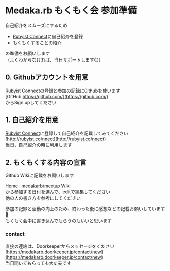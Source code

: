 # Medaka.rb もくもく会 参加準備

自己紹介をスムーズにするため

- [Rubyist Connect](http://rubyist.co/nnect)に自己紹介を登録
- もくもくすることの紹介

の準備をお願いします  
（よくわからなければ、当日サポートします:blush:）  

## 0. Githubアカウントを用意

Rubyist Connectの登録と参加の記録にGithubを使います  
[GitHub https://github.com/](https://github.com/)  
からSign upしてください  

## 1. 自己紹介を用意

[Rubyist Connect](http://rubyist.co/nnect)に登録して自己紹介を記載してみてください  
[http://rubyist.co/nnect](http://rubyist.co/nnect)  
当日、自己紹介の時に利用します  

## 2. もくもくする内容の宣言

Github Wikiに記載をお願いします  

[Home · medakarb/meetup Wiki](https://github.com/medakarb/meetup/wiki)  
から参加する日付を選んで、editで編集してください  
他の人の書き方を参考にしてください  

参加の記録と活動の向上のため、終わった後に感想などの記載お願いしています:pray:  
もくもく会中に書き込んでもらうのもいいと思います  

### contact

直接の連絡は、Doorkeeperからメッセージをください  
[https://medakarb.doorkeeper.jp/contact/new](https://medakarb.doorkeeper.jp/contact/new)  
当日聞いてもらっても大丈夫です  


